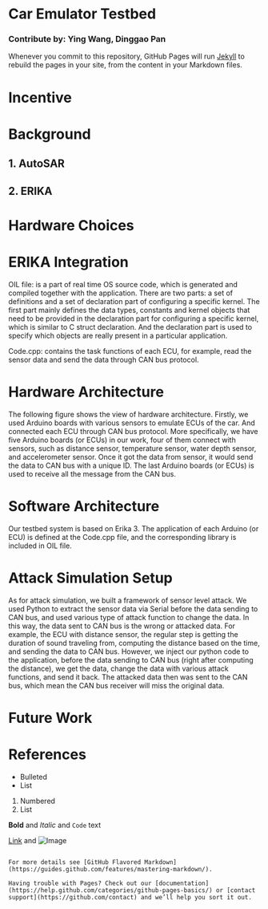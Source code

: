 # Car Emulator Testbed
### Contribute by: Ying Wang, Dinggao Pan

Whenever you commit to this repository, GitHub Pages will run [Jekyll](https://jekyllrb.com/) to rebuild the pages in your site, from the content in your Markdown files.

# Incentive

# Background
## 1. AutoSAR
## 2. ERIKA

# Hardware Choices

# ERIKA Integration

OIL file: is a part of real time OS source code, which is generated and compiled together with the application. There are two parts: a set of definitions and a set of declaration part of configuring a specific kernel. The first part mainly defines the data types, constants and kernel objects that need to be provided in the declaration part for configuring a specific kernel, which is similar to C struct declaration. And the declaration part is used to specify which objects are really present in a particular application.

Code.cpp: contains the task functions of each ECU, for example, read the sensor data and send the data through CAN bus protocol.


# Hardware Architecture

The following figure shows the view of hardware architecture. Firstly, we used Arduino boards with various sensors to emulate ECUs of the car. And connected each ECU through CAN bus protocol. More specifically, we have five Arduino boards (or ECUs) in our work, four of them connect with sensors, such as distance sensor, temperature sensor, water depth sensor, and accelerometer sensor. Once it got the data from sensor, it would send the data to CAN bus with a unique ID. The last Arduino boards (or ECUs) is used to receive all the message from the CAN bus.

# Software Architecture

Our testbed system is based on Erika 3. The application of each Arduino (or ECU) is defined at the Code.cpp file, and the corresponding library is included in OIL file.


# Attack Simulation Setup

As for attack simulation, we built a framework of sensor level attack. We used Python to extract the sensor data via Serial before the data sending to CAN bus, and used various type of attack function to change the data. In this way, the data sent to CAN bus is the wrong or attacked data. For example, the ECU with distance sensor, the regular step is getting the duration of sound traveling from, computing the distance based on the time, and sending the data to CAN bus. However, we inject our python code to the application, before the data sending to CAN bus (right after computing the distance), we get the data, change the data with various attack functions, and send it back. The attacked data then was sent to the CAN bus, which mean the CAN bus receiver will miss the original data.


# Future Work

# References

- Bulleted
- List

1. Numbered
2. List

**Bold** and _Italic_ and `Code` text

[Link](url) and ![Image](src)
```

For more details see [GitHub Flavored Markdown](https://guides.github.com/features/mastering-markdown/).

Having trouble with Pages? Check out our [documentation](https://help.github.com/categories/github-pages-basics/) or [contact support](https://github.com/contact) and we’ll help you sort it out.
